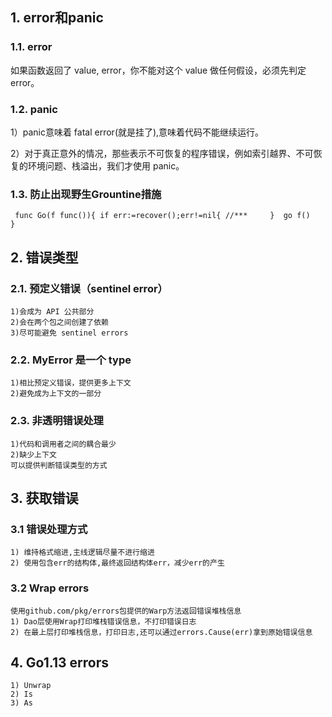 ## 1. error和panic
### 1.1. error

 如果函数返回了 value, error，你不能对这个 value 做任何假设，必须先判定 error。

### 1.2. panic 

1）panic意味着 fatal error(就是挂了),意味着代码不能继续运行。

2）对于真正意外的情况，那些表示不可恢复的程序错误，例如索引越界、不可恢复的环境问题、栈溢出，我们才使用 panic。

### 1.3. 防止出现野生Grountine措施
` 
func Go(f func()){
    if err:=recover();err!=nil{
        //***    
    } 
    go f()   
} 
`
## 2. 错误类型
### 2.1. 预定义错误（sentinel error）
    1)会成为 API 公共部分
    2)会在两个包之间创建了依赖
    3)尽可能避免 sentinel errors
### 2.2. MyError 是一个 type
    1)相比预定义错误，提供更多上下文
    2)避免成为上下文的一部分
### 2.3. 非透明错误处理
    1)代码和调用者之间的耦合最少
    2)缺少上下文
    可以提供判断错误类型的方式
## 3. 获取错误
### 3.1 错误处理方式
    1) 维持格式缩进,主线逻辑尽量不进行缩进
    2) 使用包含err的结构体,最终返回结构体err，减少err的产生
### 3.2 Wrap errors
    使用github.com/pkg/errors包提供的Warp方法返回错误堆栈信息
    1) Dao层使用Wrap打印堆栈错误信息，不打印错误日志
    2) 在最上层打印堆栈信息，打印日志,还可以通过errors.Cause(err)拿到原始错误信息
## 4. Go1.13 errors
    1) Unwrap
    2) Is
    3) As
